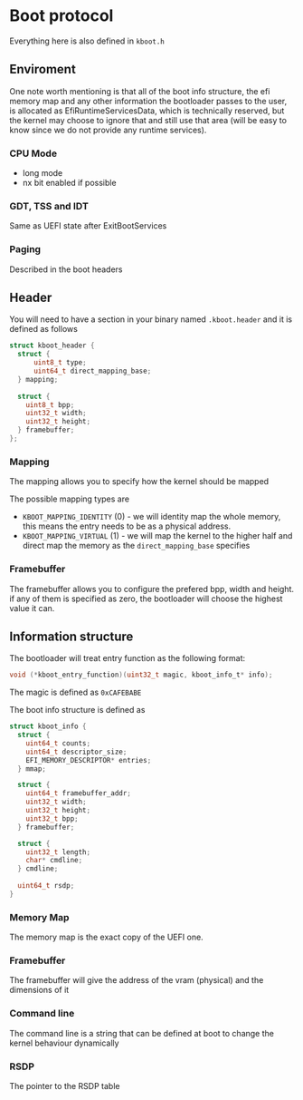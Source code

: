
# Boot protocol
Everything here is also defined in `kboot.h`

## Enviroment 

One note worth mentioning is that all of the boot info structure, the efi memory map and any other information the bootloader passes to the user, is allocated as EfiRuntimeServicesData, which is technically reserved, but the kernel may choose to ignore that and still use that area (will be easy to know since we do not provide any runtime services).

### CPU Mode
* long mode
* nx bit enabled if possible

### GDT, TSS and IDT
Same as UEFI state after ExitBootServices

### Paging
Described in the boot headers

## Header
You will need to have a section in your binary named `.kboot.header` and it is defined as follows
```c
struct kboot_header {
  struct {
      uint8_t type;
      uint64_t direct_mapping_base;
  } mapping;
  
  struct {
    uint8_t bpp;
    uint32_t width;
    uint32_t height;
  } framebuffer;
};
```
### Mapping
The mapping allows you to specify how the kernel should be mapped

The possible mapping types are
* `KBOOT_MAPPING_IDENTITY` (0) - we will identity map the whole memory, this means the entry needs to be as a physical address. 
* `KBOOT_MAPPING_VIRTUAL` (1) - we will map the kernel to the higher half and direct map the memory as the `direct_mapping_base` specifies

### Framebuffer
The framebuffer allows you to configure the prefered bpp, width and height. if any of them is specified as zero, the bootloader will choose the highest value it can.

## Information structure
The bootloader will treat entry function as the following format:
```c
void (*kboot_entry_function)(uint32_t magic, kboot_info_t* info);
```

The magic is defined as `0xCAFEBABE`

The boot info structure is defined as
```c
struct kboot_info {
  struct {
    uint64_t counts;
    uint64_t descriptor_size;
    EFI_MEMORY_DESCRIPTOR* entries;
  } mmap;

  struct {
    uint64_t framebuffer_addr;
    uint32_t width;
    uint32_t height;
    uint32_t bpp;
  } framebuffer;

  struct {
    uint32_t length;
    char* cmdline;
  } cmdline;
  
  uint64_t rsdp;
}
```

### Memory Map
The memory map is the exact copy of the UEFI one.

### Framebuffer
The framebuffer will give the address of the vram (physical) and the dimensions of it

### Command line
The command line is a string that can be defined at boot to change the kernel behaviour dynamically 

### RSDP
The pointer to the RSDP table
